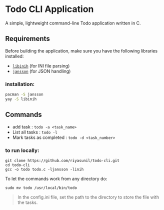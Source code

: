 # Todo CLI Application

A simple, lightweight command-line Todo application written in C.

## Requirements

Before building the application, make sure you have the following libraries installed:

- [`libinih`](https://github.com/benhoyt/inih) (for INI file parsing)
- [`jansson`](https://github.com/akheron/jansson) (for JSON handling)

### installation:
```bash
pacman -S jansson
yay -S libinih
```

## Commands 

- add task : `todo -a <task_name>`
- List all tasks : `todo -l`
- Mark tasks as completed : `todo -d <task_number>`

### to run locally:

```
git clone https://github.com/riyasunil/todo-cli.git
cd todo-cli
gcc -o todo todo.c -ljansson -linih  
```

To let the commands work from any directory do:
```
sudo mv todo /usr/local/bin/todo
```

> In the config.ini file, set the path to the directory to store the file with the tasks. 



